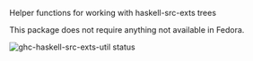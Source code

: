 Helper functions for working with haskell-src-exts trees 

This package does not require anything not available in Fedora.

![ghc-haskell-src-exts-util status](https://copr.fedorainfracloud.org/coprs/dshea/haskell-extras/package/ghc-haskell-src-exts-util/status_image/last_build.png)
